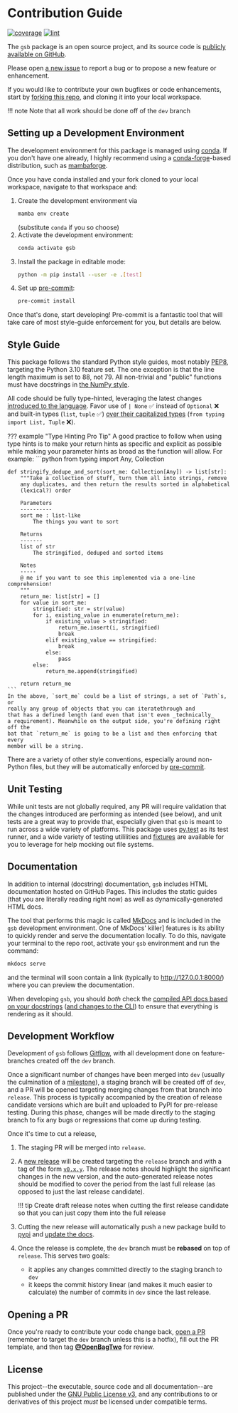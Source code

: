 # Contribution Guide

[![coverage](../img/coverage.svg)](../coverage)
[![lint](../img/pylint.svg)](../lint-report.txt)

The `gsb` package  is an open source project, and its source code is
[publicly available on GitHub](https://github.com/OpenBagTwo/gsb).

Please open [a new issue](https://github.com/OpenBagTwo/gsb/issues/new)
to report a bug or to propose a new feature or enhancement.

If you would like to contribute your own bugfixes or code enhancements, start by
[forking this repo](https://github.com/OpenBagTwo/gsb/fork), and cloning
it into your local workspace.

!!! note
    Note that all work should be done off of the `dev` branch

## Setting up a Development Environment

The development environment for this package is managed using
[conda](https://docs.conda.io/en/latest/). If you don't have one already,
I highly recommend using a [conda-forge](https://conda-forge.org/)-based
distribution, such as [mambaforge](https://github.com/conda-forge/miniforge#mambaforge).

Once you have conda installed and your fork cloned to your local workspace, navigate
to that workspace and:

1. Create the development environment via
   ```bash
   mamba env create
   ```
   (substitute `conda` if you so choose)
1. Activate the development environment:
   ```bash
   conda activate gsb
   ```
1. Install the package in editable mode:
   ```bash
   python -m pip install --user -e .[test]
   ```
1. Set up [pre-commit](https://pre-commit.com/):
   ```bash
   pre-commit install
   ```

Once that's done, start developing! Pre-commit is a fantastic tool that will
take care of most style-guide enforcement for you, but details are below.

## Style Guide

This package follows the standard Python style guides, most notably
[PEP8](https://peps.python.org/pep-0008/), targeting the Python 3.10 feature set.
The one exception is that the line length maximum is set to 88, not 79. All
non-trivial and "public" functions must have docstrings in
[the NumPy style](https://numpydoc.readthedocs.io/en/latest/format.html).

All code should be fully type-hinted, leveraging the latest changes
[introduced to the language](https://docs.python.org/3/whatsnew/3.10.html#new-features-related-to-type-hints).
Favor use of `| None` ✅ instead of `Optional` ❌ and built-in types (`list`, `tuple` ✅)
[over their capitalized types](https://docs.python.org/3/whatsnew/3.9.html#type-hinting-generics-in-standard-collections)
(`from typing import List, Tuple` ❌).

??? example "Type Hinting Pro Tip"
    A good practice to follow when using type hints is to make your return hints
    as specific and explicit as possible while making your parameter hints
    as broad as the function will allow. For example:
    ```python
    from typing import Any, Collection


    def stringify_dedupe_and_sort(sort_me: Collection[Any]) -> list[str]:
        """Take a collection of stuff, turn them all into strings, remove
        any duplicates, and then return the results sorted in alphabetical
        (lexical?) order

        Parameters
        ----------
        sort_me : list-like
            The things you want to sort

        Returns
        -------
        list of str
            The stringified, deduped and sorted items

        Notes
        -----
        @ me if you want to see this implemented via a one-line comprehension!
        """
        return_me: list[str] = []
        for value in sort_me:
            stringified: str = str(value)
            for i, existing_value in enumerate(return_me):
                if existing_value > stringified:
                    return_me.insert(i, stringified)
                    break
                elif existing_value == stringified:
                    break
                else:
                    pass
            else:
                return_me.append(stringified)

        return return_me
    ```
    In the above, `sort_me` could be a list of strings, a set of `Path`s, or
    really any group of objects that you can iteratethrough and
    that has a defined length (and even that isn't even _technically_
    a requirement). Meanwhile on the output side, you're defining right off the
    bat that `return_me` is going to be a list and then enforcing that every
    member will be a string.

There are a variety of other style conventions, especially around non-Python
files, but they will be automatically enforced by
[pre-commit](https://github.com/OpenBagTwo/gsb/blob/dev/.pre-commit-config.yaml).

## Unit Testing

While unit tests are not globally required, any PR will require validation that
the changes introduced are performing as intended (see below), and unit tests
are a great way to provide that, especially given that `gsb` is meant to
run across a wide variety of platforms. This package uses
[py.test](https://docs.pytest.org/) as its test runner, and a wide
variety of
testing utililities and [fixtures](https://github.com/OpenBagTwo/gsb/blob/dev/gsb/test/conftest.py)
are available for you to leverage for help mocking out file systems.

## Documentation

In addition to internal (docstring) documentation, `gsb` includes
HTML documentation hosted on GitHub Pages. This includes the static guides (that
you are literally reading right now) as well as dynamically-generated HTML docs.

The tool that performs this magic is called [MkDocs](https://www.mkdocs.org/) and
is included in the `gsb` development environment. One of MkDocs' killer]
features is its ability to quickly render and serve the documentation locally.
To do this, navigate your terminal to the repo root, activate your `gsb`
environment and run the command:

```bash
mkdocs serve
```

and the terminal will soon contain a link (typically to http://127.0.0.1:8000/)
where you can preview the documentation.

When developing `gsb`, you should _both_ check
the [compiled API docs based on your docstrings](http://127.0.0.1:8000/reference/gsb/)
([and changes to the CLI](http://127.0.0.1:8000/cli/)) to ensure that everything
is rendering as it should.

## Development Workflow

Development of `gsb` follows
[Gitflow](https://www.atlassian.com/git/tutorials/comparing-workflows/gitflow-workflow),
with all development done on feature-branches created off the `dev` branch.

Once a significant number of changes have been merged into `dev` (usually the
culmination of a
[milestone](https://github.com/OpenBagTwo/gsb/milestones)), a staging
branch will be created off of `dev`, and a PR will be opened targeting merging
changes from that branch into `release`. This process is typically accompanied
by the creation of release candidate versions which are built and uploaded to PyPI
for pre-release testing. During this phase, changes will be made directly
to the staging branch to fix any bugs or regressions that come up during testing.

Once it's time to cut a release,

1. The staging PR will be merged into `release`.
2. A [new release](https://github.com/OpenBagTwo/gsb/releases/new) will
   be created targeting the `release` branch and with a tag of the form
   [`v0.x.y`](https://semver.org/). The release notes should highlight the
   significant changes in the new version, and the auto-generated release notes
   should be modified to cover the period from the last full release
   (as opposed to just the last release candidate).

    !!! tip
        Create draft release notes when cutting the first release candidate
        so that you can just copy them into the full release

3. Cutting the new release will automatically push a new package build to
   [pypi](https://pypi.org/project/gsb/) and
   [update the docs](https://openbagtwo.github.io/gsb/release/).
4. Once the release is complete, the `dev` branch must be **rebased** on top of
   `release`. This serves two goals:
   - it applies any changes committed directly to the staging branch to `dev`
   - it keeps the commit history linear (and makes it much easier to calculate)
     the number of commits in `dev` since the last release.

## Opening a PR

Once you're ready to contribute your code change back,
[open a PR](https://github.com/OpenBagTwo/gsb/compare) (remember to
target the `dev` branch unless this is a hotfix), fill out the PR template, and
then tag **[@OpenBagTwo](https://github.com/OpenBagTwo)** for review.

## License

This project--the executable, source code and all documentation--are published
under the
[GNU Public License v3](https://github.com/OpenBagTwo/gsb/blob/dev/LICENSE),
and any contributions to or derivatives of this project _must_ be licensed under
compatible terms.
